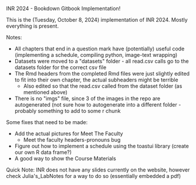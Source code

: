 <h>INR 2024 - Bookdown Gitbook Implementation!</h>

This is the (Tuesday, October 8, 2024) implementation of INR 2024. Mostly everything is present.

Notes:
- All chapters that end in a question mark have (potentially) useful code (implementing a schedule, compiling python, image-text wrapping)
- Datasets were moved to a "datasets" folder - all read.csv calls go to the datasets folder for the correct csv file
- The Rmd headers from the completed Rmd files were just slightly edited to fit into their own chapter, the actual subheaders might be terrible
  - Also edited so that the read.csv called from the dataset folder (as mentioned above)
- There is no "imgs" file, since 3 of the images in the repo are autogenerated (not sure how to autogenerate into a different folder - probably something to add to some r chunk

Some fixes that need to be made:
- Add the actual pictures for Meet The Faculty
  - Meet the faculty headers-pronouns bug
- Figure out how to implement a schedule using the toastui library (create our own R data frame?)
- A good way to show the Course Materials

Quick Note: INR does not have any slides currently on the website, however check Julia's_LabNotes for a way to do so (essentially embedded a pdf)
